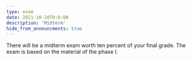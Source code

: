 ```yaml
---
type: exam
date: 2021-10-20T0:0:00
description: 'Midterm'
hide_from_announcments: true
---
```

There will be a midterm exam worth ten percent of your final grade. The exam is based on the material of the phase I. 
